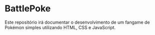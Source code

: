 # BattlePoke
Este repositório irá documentar o desenvolvimento de um fangame de Pokémon simples utilizando HTML, CSS e JavaScript.
